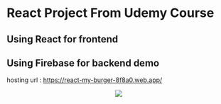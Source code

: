 # React Project From Udemy Course
## Using React for frontend  
## Using Firebase for backend demo
hosting url : https://react-my-burger-8f8a0.web.app/


<p align="center">
  <img src="https://github.com/PeerawatUmp/BurgerBuilder/blob/main/src/assets/images/burger-logo.png?raw=true" />
</p>
